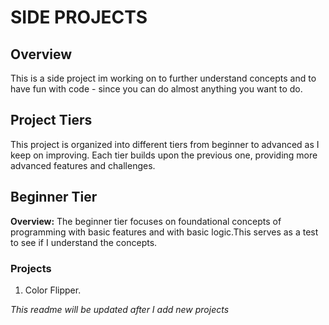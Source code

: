 # SIDE PROJECTS
## Overview
This is a side project im working on to further understand concepts and to have fun with code - since you can do almost anything you want to do.


## Project Tiers
This project is organized into different tiers from beginner to advanced as I keep on improving. Each tier builds upon the previous one, providing more advanced features and challenges.

## Beginner Tier

**Overview:**
The beginner tier focuses on foundational concepts of programming with basic features and with basic logic.This serves as a test to see if I understand the concepts.

### Projects
1. Color Flipper.


*This readme will be updated after I add new projects*